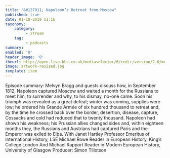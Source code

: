 ```yaml
---
title: "&#127911; Napoleon’s Retreat from Moscow"
published: true
date: 01-10-2019 11:16
taxonomy:
    category:
         - stream
    tag:
         - podcasts
summary:
enabled: '0'
header_image: '0'
theurl: http://open.live.bbc.co.uk/mediaselector/6/redir/version/2.0/mediaset/audio-nondrm-download/proto/http/vpid/p07nn2lz.mp3
image: artwork-resized.jpg
template: item
---
```

 
Episode summary: Melvyn Bragg and guests discuss how, in September 1812, Napoleon captured Moscow and waited a month for the Russians to meet him, to surrender and why, to his dismay, no-one came. Soon his triumph was revealed as a great defeat; winter was coming, supplies were low; he ordered his Grande Armée of six hundred thousand to retreat and, by the time he crossed back over the border, desertion, disease, capture, Cossacks and cold had reduced that to twenty thousand. Napoleon had shown his weakness; his Prussian allies changed sides and, within eighteen months they, the Russians and Austrians had captured Paris and the Emperor was exiled to Elba. With Janet Hartley Professor Emeritus of International History, LSE Michael Rowe Reader in European History, King’s College London And Michael Rapport Reader in Modern European History, University of Glasgow Producer: Simon Tillotson

